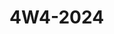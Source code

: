 # 4W4-2024

<!-- 
// pour creer un branch
$ git branch branch2

// Pour changer de branch
$ git checkout branch2
Switched to branch 'branch2'

